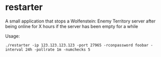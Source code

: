 # restarter
A small application that stops a Wolfenstein: Enemy Territory server after being online for X hours if the server has been empty for a while

Usage:

```
./restarter -ip 123.123.123.123 -port 27965 -rconpassword foobar -interval 24h -pollrate 1m -numchecks 5
```
